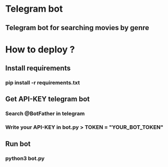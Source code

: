 # Telegram bot

## Telegram bot for searching movies by genre

# How to deploy ?

## Install requirements
### pip install -r requirements.txt

## Get API-KEY telegram bot
### Search @BotFather in telegram
### Write your API-KEY in bot.py > TOKEN = "YOUR_BOT_TOKEN"

## Run bot
### python3 bot.py
